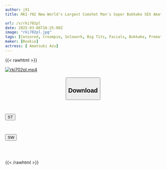 ```yaml
---
author: j91
title: RKI-702 New World's Largest Cumshot Man's Super Bukkake SEX Amatsuki Azu

url: /v/rki702pl
date: 2025-03-06T16:25:00Z
image: "rki702pl.jpg"
tags: [Censored, Creampie, Solowork, Big Tits, Facials, Bukkake, Premature Ejaculation	]
maker: [Rookie]
actress: [ Amatsuki Azu]
---
```



{{< rawhtml >}}

<div class="video" data-videoid="3rPoKoD13RHrRj">
    <a href="javascript:;">
        <img src="/v/rki702pl/rki702pl.jpg" width="WIDTH" height="HEIGHT" alt="rki702pl.mp4" loading="lazy">
    </a>
</div>

<script type="text/javascript" src="https://j91.asia/asset/on-demand-st.js"></script>

<br>
  <link rel="stylesheet" href="https://j91.asia/asset/bs5.css">
  
  <center>
  <button class="btn btn-primary" type="button" data-bs-toggle="collapse" data-bs-target=".multi-collapse" aria-expanded="false" aria-controls="multiCollapseExample1 multiCollapseExample2"><h2>Download</h2></button></center>
</p>
<div class="row">
  <div class="col">
    <div class="collapse multi-collapse" id="multiCollapseExample1">
      <div class="card card-body">
	      	      <br>
<div class="buttons">  
<p><a href="/v/rki702pl/st.html" target="_blank"><button class="btn-hover color-3"><i class="fa fa-download"></i> ST</button></a></p></div>
    </div>
  </div>
</div>
  <div class="col">
    <div class="collapse multi-collapse" id="multiCollapseExample2">
      <div class="card card-body">
	      <br>
<div class="buttons">
<p><a href="/v/rki702pl/sw.html" target="_blank"><button class="btn-hover color-2"><i class="fa fa-download"></i> SW</button></a></p></div>
<br><br>
      </div>
    </div>
  </div>
</div>

{{< /rawhtml >}}
